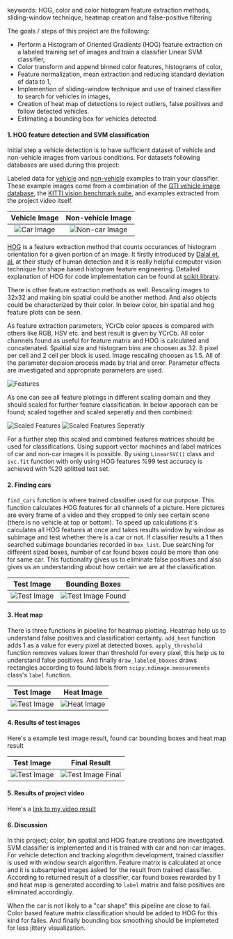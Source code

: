 keywords: HOG, color and color histogram feature extraction methods, sliding-window technique, heatmap creation and false-positive filtering 


The goals / steps of this project are the following:

* Perform a Histogram of Oriented Gradients (HOG) feature extraction on a labeled training set of images and train a classifier Linear SVM classifier,
* Color transform and append binned color features, histograms of color,
* Feature normalization, mean extraction and reducing standard deviation of data to 1,
* Implemention of sliding-window technique and use of trained classifier to search for vehicles in images,
* Creation of heat map of detections to reject outliers, false positives and follow detected vehicles.
* Estimating a bounding box for vehicles detected.


[//]: # (Image References)

[image1]: https://github.com/eren-aydemir/CarND-Vehicle-Detection-and-Tracking/blob/master/output_images/vehicle.png "Car Image"
[image2]: https://github.com/eren-aydemir/CarND-Vehicle-Detection-and-Tracking/blob/master/output_images/nonvehicle.png "Non-car Image"
[image3]: https://github.com/eren-aydemir/CarND-Vehicle-Detection-and-Tracking/blob/master/output_images/features.png "Features"
[image4]: https://github.com/eren-aydemir/CarND-Vehicle-Detection-and-Tracking/blob/master/output_images/scaled_features.png "Scaled Features"
[image5]: https://github.com/eren-aydemir/CarND-Vehicle-Detection-and-Tracking/blob/master/output_images/scaled_together.png "Scaled Features Seperatly"
[image6]: https://github.com/eren-aydemir/CarND-Vehicle-Detection-and-Tracking/blob/master/output_images/test6.jpg "Test Image"
[image7]: https://github.com/eren-aydemir/CarND-Vehicle-Detection-and-Tracking/blob/master/output_images/test6_found.png "Test Image Found"
[image8]: https://github.com/eren-aydemir/CarND-Vehicle-Detection-and-Tracking/blob/master/output_images/test6_heat.png "Heat Image"
[image9]: https://github.com/eren-aydemir/CarND-Vehicle-Detection-and-Tracking/blob/master/output_images/test6_final.png "Final Image"


#### 1. HOG feature detection and SVM classification


Initial step a vehicle detection is to have sufficient dataset of vehicle and non-vehicle images from various conditions. For datasets following databases are used during this project:

Labeled data for [vehicle](https://s3.amazonaws.com/udacity-sdc/Vehicle_Tracking/vehicles.zip) and [non-vehicle](https://s3.amazonaws.com/udacity-sdc/Vehicle_Tracking/non-vehicles.zip) examples to train your classifier.  These example images come from a combination of the [GTI vehicle image database](http://www.gti.ssr.upm.es/data/Vehicle_database.html), the [KITTI vision benchmark suite](http://www.cvlibs.net/datasets/kitti/), and examples extracted from the project video itself. 

| Vehicle Image            | Non-vehicle Image      | 
|:------------------------:|:----------------------:| 
|![Car Image][image1]      |![Non-car Image][image2]| 

[HOG](https://en.wikipedia.org/wiki/Histogram_of_oriented_gradients) is a feature extraction method that counts occurances of histogram orientation for a given portion of an image. It firstly introduced by [Dalal et. al.](https://lear.inrialpes.fr/people/triggs/pubs/Dalal-cvpr05.pdf) at their study of human detection and it is really helpful computer vision technique for shape based histogram feature engineering. Detailed explanation of HOG for code implementation can be found at [scikit library](http://scikit-image.org/docs/dev/api/skimage.feature.html#skimage.feature.hog).

There is other feature extraction methods as well. Rescaling images to 32x32 and making bin spatial could be another method. And also objects could be characterized by their color. In below color, bin spatial and hog feature plots can be seen.

As feature extraction parameters, YCrCb color spaces is compared with others like RGB, HSV etc. and best result is given by YCrCb. All color channels found as useful for feature matrix and HOG is calculated and concatenated. Spaitial size and histogram bins are choosen as 32. 8 pixel per cell and 2 cell per block is used. Image rescaling choosen as 1.5. All of the parameter decision process made by trial and error. Parameter effects are investigated and appropriate parameters are used. 

![Features][image3] 

As one can see all feature plotings in different scaling domain and they should scaled for further feature classification. In below apporach can be found; scaled together and scaled seperatly and then combined:

![Scaled Features][image4] 
![Scaled Features Seperatly][image5] 

For a further step this scaled and combined features matrices should be used for classifications. Using support vector machines and label matrices of car and non-car images it is possible. By using `LinearSVC()` class and `svc.fit` function with only using HOG features %99 test accuracy is achieved with %20 splitted test set.


#### 2. Finding cars


`find_cars` function is where trained classifier used for our purpose. This function calculates HOG features for all channels of a picture. Here pictures are every frame of a video and they cropped to only see certain scene (there is no vehicle at top or bottom). To speed up calculations it's calculates all HOG features at once and takes results window by window as subimage and test whether there is a car or not. If classifier results a 1 then searched subimage boundaries recorded in `box_list`. Due searching for different sized boxes, number of car found boxes could be more than one for same car. This fuctionality gives us to eliminate false positives and also gives us an understanding about how certain we are at the classification. 


| Test Image               | Bounding Boxes                 |
|:------------------------:|:------------------------------:|
|![Test Image][image6]     |![Test Image Found][image7]     |

#### 3. Heat map


There is three functions in pipeline for heatmap plotting. Heatmap help us to understand false positives and classification certainty. `add_heat` function adds 1 as a value for every pixel at detected boxes. `apply_threshold` function removes values lower than threshold for every pixel, this help us to understand false positives. And finally `draw_labeled_bboxes` draws rectangles according to found labels from `scipy.ndimage.measurements` class's `label` function.


| Test Image               | Heat Image                     |
|:------------------------:|:------------------------------:|
|![Test Image][image6]     |![Heat Image][image8]           |


#### 4. Results of test images


Here's a example test image result, found car bounding boxes and heat map result

| Test Image               | Final Result                   |
|:------------------------:|:------------------------------:|
|![Test Image][image6]     |![Test Image Final][image9]     |



#### 5. Results of project video


Here's a [link to my video result](./project_video_output_v1.mp4)


#### 6. Discussion


In this project; color, bin spatial and HOG feature creations are investigated. SVM classifier is implemented and it is trained with car and non-car images. For vehicle detection and tracking alogrithm development, trained classifier is used with window search algorithm. Feature matrix is calculated at once and it is subsampled images asked for the result from trained classifier. According to returned result of a classifier, car found boxes rewarded by 1 and heat map is generated according to `label` matrix and false positives are eliminated accordingly.

When the car is not likely to a "car shape" this pipeline are close to fail. Color based feature matrix classification should be added to HOG for this kind for failes. And finally bounding box smoothing should be implemeted for less jittery visualization.
 
